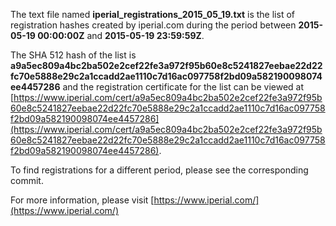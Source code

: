The text file named **iperial_registrations_2015_05_19.txt** is the list of registration hashes created by iperial.com during the period between **2015-05-19 00:00:00Z** and **2015-05-19 23:59:59Z**.

The SHA 512 hash of the list is **a9a5ec809a4bc2ba502e2cef22fe3a972f95b60e8c5241827eebae22d22fc70e5888e29c2a1ccadd2ae1110c7d16ac097758f2bd09a582190098074ee4457286** and the registration certificate for the list can be viewed at [https://www.iperial.com/cert/a9a5ec809a4bc2ba502e2cef22fe3a972f95b60e8c5241827eebae22d22fc70e5888e29c2a1ccadd2ae1110c7d16ac097758f2bd09a582190098074ee4457286](https://www.iperial.com/cert/a9a5ec809a4bc2ba502e2cef22fe3a972f95b60e8c5241827eebae22d22fc70e5888e29c2a1ccadd2ae1110c7d16ac097758f2bd09a582190098074ee4457286).

To find registrations for a different period, please see the corresponding commit.

For more information, please visit [https://www.iperial.com/](https://www.iperial.com/)
